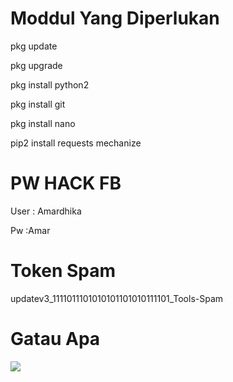 # Moddul Yang Diperlukan
 pkg update

 pkg upgrade

 pkg install python2

 pkg install git

 pkg install nano

 pip2 install requests mechanize


# PW HACK FB

 User : Amardhika

 Pw :Amar

# Token Spam

updatev3_1111011101010101101010111101_Tools-Spam

# Gatau Apa
<a href="https://m.facebook.com/Amar.Dhika.399"><img src="https://img.shields.io/badge/Follow-Facebook-blue.red">
